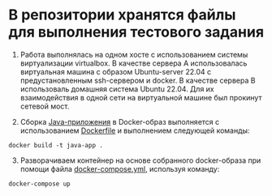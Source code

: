 # В репозитории хранятся файлы для выполнения тестового задания

1. Работа выполнялась на одном хосте с использованием системы виртуализации virtualbox. В качестве сервера A использовалась виртуальная машина с образом Ubuntu-server 22.04 с предустановленным ssh-сервером и docker. В качестве сервера B использоваль домашняя система Ubuntu 22.04. Для их взаимодействия в одной сети на виртуальной машине был прокинут сетевой мост.

2. Сборка [Java-приложения](https://github.com/monodot/spring-boot-with-metrics) в Docker-образ выполняется с использованием [Dockerfile](https://github.com/Antoshik143/test_JustAI/Dockerfile) и выполнением следующей команды:
```
docker build -t java-app .
```

3. Разворачиваем контейнер на основе собранного docker-образа при помощи файла [docker-compose.yml](https://github.com/Antoshik143/test_JustAI/docker-compose.yml), используя команду:

```
docker-compose up
```